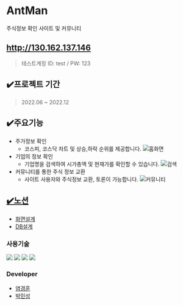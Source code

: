 # AntMan
주식정보 확인 사이트 및 커뮤니티

## http://130.162.137.146
> 테스트계정 ID: test / PW: 123 </br>

## ✔️프로젝트 기간
>2022.06 ~ 2022.12

## ✔️주요기능
 - 주가정보 확인
    - 코스피, 코스닥 차트 및 상승,하락 순위를 제공합니다.
 ![홈화면](https://github.com/ykh9759/AntMan/assets/66161303/63f0d29a-0752-461f-a5c8-b4b6757863a6)
 - 기업의 정보 확인
    - 기업명을 검색하여 시가총액 및 현재가를 확인할 수 있습니다.
 ![검색](https://github.com/ykh9759/AntMan/assets/66161303/77f58872-a802-4d2f-9e68-c361fa2f5371)
 - 커뮤니티를 통한 주식 정보 교환
    - 사이트 사용자와 주식정보 교환, 토론이 가능합니다.
 ![커뮤니티](https://github.com/ykh9759/AntMan/assets/66161303/28d713d6-2df6-428d-8a01-e898dc380801)


## [✔️노션](https://scratched-game-3d3.notion.site/c6ab515f60954c269fea05dab64ce1bb) 
 - [화면설계](https://scratched-game-3d3.notion.site/80b24da883234af1adbf470e1364ae20)
 - [DB설계](https://scratched-game-3d3.notion.site/DB-faa134f2483b493a8b829aaffe490a69)

### 사용기술
<img src="https://img.shields.io/badge/JAVA-007396?style=flat-square&logo=JAVA&logoColor=white"/>  <img src="https://img.shields.io/badge/Spring Boot-6DB33F?style=flat-square&logo=Spring Boot&logoColor=white"/>
<img src="https://img.shields.io/badge/HTML5-e34f26?style=flat-square&logo=HTML&logoColor=white"/> 
<img src="https://img.shields.io/badge/JavaScript-e7df1e?style=flat-square&logo=JavaScript&logoColor=white"/>

### Developer
- [염경훈](https://github.com/ykh9759)
- [박민성](https://github.com/als9566)
